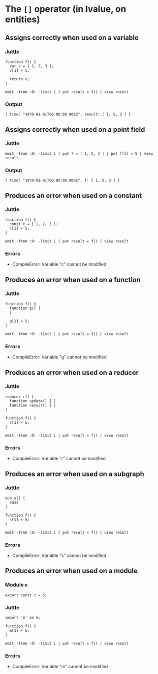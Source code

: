 # The `[]` operator (in lvalue, on entities)

## Assigns correctly when used on a variable

### Juttle

    function f() {
      var v = [ 1, 2, 3 ];
      v[1] = 5;

      return v;
    }

    emit -from :0: -limit 1 | put result = f() | view result

### Output

    { time: "1970-01-01T00:00:00.000Z", result: [ 1, 5, 3 ] }

## Assigns correctly when used on a point field

### Juttle

    emit -from :0: -limit 1 | put f = [ 1, 2, 3 ] | put f[1] = 5 | view result

### Output

    { time: "1970-01-01T00:00:00.000Z", f: [ 1, 5, 3 ] }

## Produces an error when used on a constant

### Juttle

    function f() {
      const c = [ 1, 2, 3 ];
      c[1] = 5;
    }

    emit -from :0: -limit 1 | put result = f() | view result

### Errors

  * CompileError: Variable "c" cannot be modified

## Produces an error when used on a function

### Juttle

    function f() {
      function g() {
      }

      g[1] = 5;
    }

    emit -from :0: -limit 1 | put result = f() | view result

### Errors

  * CompileError: Variable "g" cannot be modified

## Produces an error when used on a reducer

### Juttle

    reducer r() {
      function update() { }
      function result() { }
    }

    function f() {
      r[1] = 5;
    }

    emit -from :0: -limit 1 | put result = f() | view result

### Errors

  * CompileError: Variable "r" cannot be modified

## Produces an error when used on a subgraph

### Juttle

    sub s() {
      pass
    }

    function f() {
      s[1] = 5;
    }

    emit -from :0: -limit 1 | put result = f() | view result

### Errors

  * CompileError: Variable "s" cannot be modified

## Produces an error when used on a module

### Module `m`

    export const c = 5;

### Juttle

    import 'm' as m;

    function f() {
      m[1] = 5;
    }

    emit -from :0: -limit 1 | put result = f() | view result

### Errors

  * CompileError: Variable "m" cannot be modified
